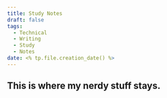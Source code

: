 ```yaml
---
title: Study Notes
draft: false
tags:
  - Technical   
  - Writing
  - Study
  - Notes
date: <% tp.file.creation_date() %>
---
```

## This is where my nerdy stuff stays.
